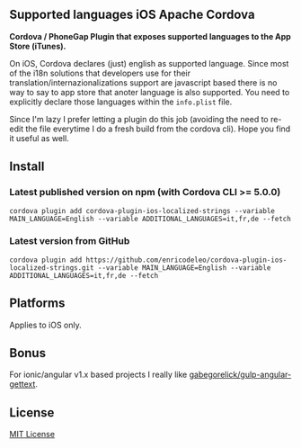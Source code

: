 ## Supported languages iOS Apache Cordova

**Cordova / PhoneGap Plugin that exposes supported languages to the App Store (iTunes).**

On iOS, Cordova declares (just) english as supported language. Since most of the i18n solutions that developers use for their translation/internazionalizations support are javascript based there is no way to say to app store that anoter language is also supported. You need to explicitly declare those languages within the `info.plist` file.

Since I'm lazy I prefer letting a plugin do this job (avoiding the need to re-edit the file everytime I do a fresh build from the cordova cli). Hope you find it useful as well.

## Install

### Latest published version on npm (with Cordova CLI >= 5.0.0)

```
cordova plugin add cordova-plugin-ios-localized-strings --variable MAIN_LANGUAGE=English --variable ADDITIONAL_LANGUAGES=it,fr,de --fetch
```

### Latest version from GitHub

```
cordova plugin add https://github.com/enricodeleo/cordova-plugin-ios-localized-strings.git --variable MAIN_LANGUAGE=English --variable ADDITIONAL_LANGUAGES=it,fr,de --fetch
```

## Platforms

Applies to iOS only.

## Bonus

For ionic/angular v1.x based projects I really like [gabegorelick/gulp-angular-gettext](https://github.com/gabegorelick/gulp-angular-gettext).

## License

[MIT License](http://ilee.mit-license.org)

